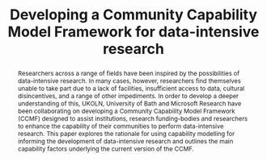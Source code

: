 ---
abstract: 'Researchers across a range of fields have been inspired by the

  possibilities of data-intensive research. In many cases, however,

  researchers find themselves unable to take part due to a lack of

  facilities, insufficient access to data, cultural disincentives, and a

  range of other impediments. In order to develop a deeper

  understanding of this, UKOLN, University of Bath and Microsoft

  Research have been collaborating on developing a Community

  Capability Model Framework (CCMF) designed to assist

  institutions, research funding-bodies and researchers to enhance

  the capability of their communities to perform data-intensive

  research. This paper explores the rationale for using capability

  modelling for informing the development of data-intensive

  research and outlines the main capability factors underlying the

  current version of the CCMF.'
creators:
- Day, Michael
- Duke, Monica
- Ball, Alexander
- Lyon, Liz
date: null
document_url: https://services.phaidra.univie.ac.at/api/object/o:293003/download
grand_parent: iPRES
institutions: []
keywords:
- ischool
- toronto
- canada
- data-intensive research
- fourth paradigm
- capability modeling
- research data
- managing research data
landing_page_url: https://phaidra.univie.ac.at/o:293003
language: eng
layout: publication
license: CC BY-NC-SA 3.0 AT
notes_url: null
parent: iPRES 2012
presentation_url: null
publication_type: paper
size: 649626
source_name: iPRES
title: Developing a Community Capability Model Framework for data-intensive research
year: 2012
---